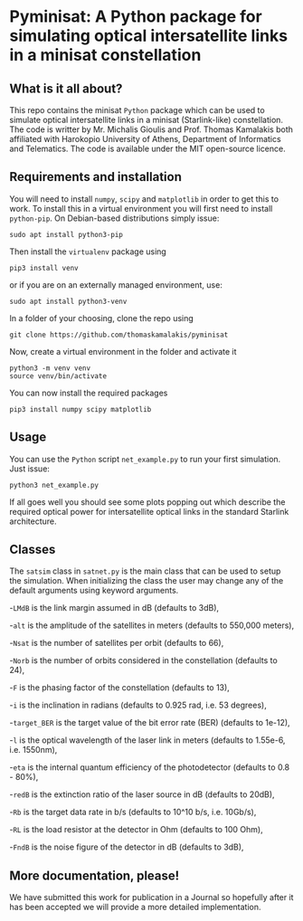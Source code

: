 # Pyminisat: A Python package for simulating optical intersatellite links in a minisat constellation

## What is it all about?
This repo contains the minisat `Python` package which can be used to simulate optical intersatellite links in a minisat (Starlink-like) constellation. The code is writter by Mr. Michalis Gioulis and Prof. Thomas Kamalakis both affiliated with Harokopio University of Athens, Department of Informatics and Telematics. The code is available under the MIT open-source licence.

## Requirements and installation
You will need to install `numpy`, `scipy` and `matplotlib` in order to get this to work. To install this in a virtual environment you will first need to install `python-pip`. On Debian-based distributions simply issue:
```
sudo apt install python3-pip
```
Then install the `virtualenv` package using
```
pip3 install venv
```
or if you are on an externally managed environment, use:
```
sudo apt install python3-venv
```
In a folder of your choosing, clone the repo using
```
git clone https://github.com/thomaskamalakis/pyminisat
```
Now, create a virtual environment in the folder and activate it
```
python3 -m venv venv
source venv/bin/activate
```
You can now install the required packages
```
pip3 install numpy scipy matplotlib
```

## Usage
You can use the `Python` script `net_example.py` to run your first simulation. Just issue:
```
python3 net_example.py
```
If all goes well you should see some plots popping out which describe the required optical power for intersatellite optical links in the standard Starlink architecture.

## Classes

The `satsim` class in `satnet.py` is the main class that can be used to setup the simulation. When initializing the class the user may change any of the default arguments using keyword arguments.

-`LMdB` is the link margin assumed in dB (defaults to 3dB),

-`alt` is the amplitude of the satellites in meters (defaults to 550,000 meters),

-`Nsat` is the number of satellites per orbit (defaults to 66),

-`Norb` is the number of orbits considered in the constellation (defaults to 24),

-`F` is the phasing factor of the constellation (defaults to 13),

-`i` is the inclination in radians (defaults to 0.925 rad, i.e. 53 degrees),

-`target_BER` is the target value of the bit error rate (BER) (defaults to 1e-12),

-`l` is the optical wavelength of the laser link in meters (defaults to 1.55e-6, i.e. 1550nm),

-`eta` is the internal quantum efficiency of the photodetector (defaults to 0.8 - 80%),

-`redB` is the extinction ratio of the laser source in dB (defaults to 20dB),

-`Rb` is the target data rate in b/s (defaults to 10^10 b/s, i.e. 10Gb/s),

-`RL` is the load resistor at the detector in Ohm (defaults to 100 Ohm),

-`FndB` is the noise figure of the detector in dB (defaults to 3dB),




## More documentation, please!

We have submitted this work for publication in a Journal so hopefully after it has been accepted we will provide a more detailed implementation.


